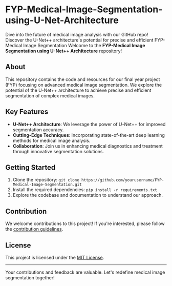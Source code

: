 # FYP-Medical-Image-Segmentation-using-U-Net-Architecture
Dive into the future of medical image analysis with our GitHub repo! Discover the U-Net++ architecture's potential for precise and efficient FYP-Medical Image Segmentation
Welcome to the **FYP-Medical Image Segmentation using U-Net++ Architecture** repository!

## About

This repository contains the code and resources for our final year project (FYP) focusing on advanced medical image segmentation. We explore the potential of the U-Net++ architecture to achieve precise and efficient segmentation of complex medical images.

## Key Features

- **U-Net++ Architecture**: We leverage the power of U-Net++ for improved segmentation accuracy.
- **Cutting-Edge Techniques**: Incorporating state-of-the-art deep learning methods for medical image analysis.
- **Collaboration**: Join us in enhancing medical diagnostics and treatment through innovative segmentation solutions.

## Getting Started

1. Clone the repository: `git clone https://github.com/yourusername/FYP-Medical-Image-Segmentation.git`
2. Install the required dependencies: `pip install -r requirements.txt`
3. Explore the codebase and documentation to understand our approach.

## Contribution

We welcome contributions to this project! If you're interested, please follow the [contribution guidelines](CONTRIBUTING.md).

## License

This project is licensed under the [MIT License](LICENSE).

---

Your contributions and feedback are valuable. Let's redefine medical image segmentation together!

